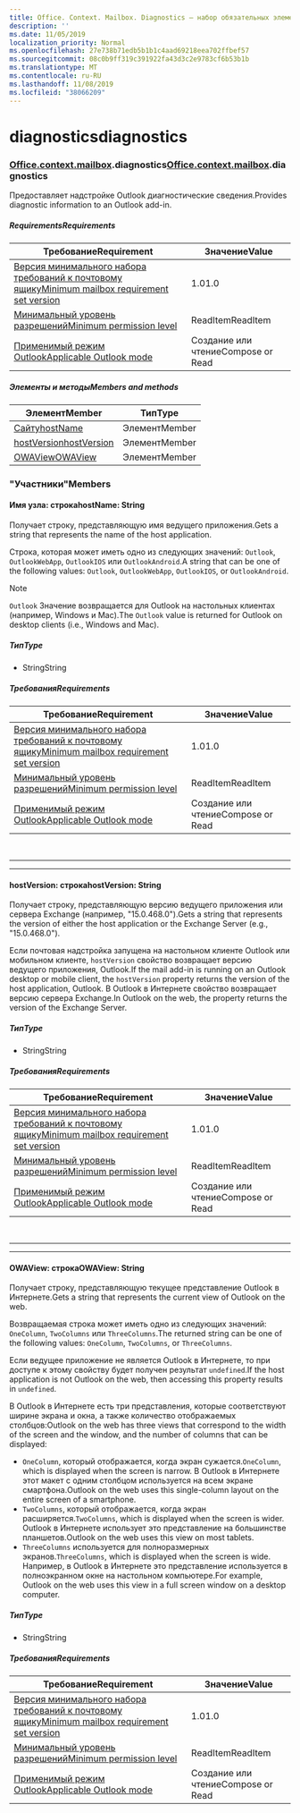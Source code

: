 ```yaml
---
title: Office. Context. Mailbox. Diagnostics — набор обязательных элементов 1,6
description: ''
ms.date: 11/05/2019
localization_priority: Normal
ms.openlocfilehash: 27e738b71edb5b1b1c4aad69218eea702ffbef57
ms.sourcegitcommit: 08c0b9ff319c391922fa43d3c2e9783cf6b53b1b
ms.translationtype: MT
ms.contentlocale: ru-RU
ms.lasthandoff: 11/08/2019
ms.locfileid: "38066209"
---
```

# <a name="diagnostics"></a><span data-ttu-id="75ae9-102">diagnostics</span><span class="sxs-lookup"><span data-stu-id="75ae9-102">diagnostics</span></span>

### <a name="officeofficemdcontextofficecontextmdmailboxofficecontextmailboxmddiagnostics"></a><span data-ttu-id="75ae9-103">[Office](Office.md)[.context](Office.context.md)[.mailbox](Office.context.mailbox.md).diagnostics</span><span class="sxs-lookup"><span data-stu-id="75ae9-103">[Office](Office.md)[.context](Office.context.md)[.mailbox](Office.context.mailbox.md).diagnostics</span></span>

<span data-ttu-id="75ae9-104">Предоставляет надстройке Outlook диагностические сведения.</span><span class="sxs-lookup"><span data-stu-id="75ae9-104">Provides diagnostic information to an Outlook add-in.</span></span>

##### <a name="requirements"></a><span data-ttu-id="75ae9-105">Requirements</span><span class="sxs-lookup"><span data-stu-id="75ae9-105">Requirements</span></span>

|<span data-ttu-id="75ae9-106">Требование</span><span class="sxs-lookup"><span data-stu-id="75ae9-106">Requirement</span></span>| <span data-ttu-id="75ae9-107">Значение</span><span class="sxs-lookup"><span data-stu-id="75ae9-107">Value</span></span>|
|---|---|
|[<span data-ttu-id="75ae9-108">Версия минимального набора требований к почтовому ящику</span><span class="sxs-lookup"><span data-stu-id="75ae9-108">Minimum mailbox requirement set version</span></span>](/office/dev/add-ins/reference/requirement-sets/outlook-api-requirement-sets)| <span data-ttu-id="75ae9-109">1.0</span><span class="sxs-lookup"><span data-stu-id="75ae9-109">1.0</span></span>|
|[<span data-ttu-id="75ae9-110">Минимальный уровень разрешений</span><span class="sxs-lookup"><span data-stu-id="75ae9-110">Minimum permission level</span></span>](/outlook/add-ins/understanding-outlook-add-in-permissions)| <span data-ttu-id="75ae9-111">ReadItem</span><span class="sxs-lookup"><span data-stu-id="75ae9-111">ReadItem</span></span>|
|[<span data-ttu-id="75ae9-112">Применимый режим Outlook</span><span class="sxs-lookup"><span data-stu-id="75ae9-112">Applicable Outlook mode</span></span>](/outlook/add-ins/#extension-points)| <span data-ttu-id="75ae9-113">Создание или чтение</span><span class="sxs-lookup"><span data-stu-id="75ae9-113">Compose or Read</span></span>|

##### <a name="members-and-methods"></a><span data-ttu-id="75ae9-114">Элементы и методы</span><span class="sxs-lookup"><span data-stu-id="75ae9-114">Members and methods</span></span>

| <span data-ttu-id="75ae9-115">Элемент</span><span class="sxs-lookup"><span data-stu-id="75ae9-115">Member</span></span> | <span data-ttu-id="75ae9-116">Тип</span><span class="sxs-lookup"><span data-stu-id="75ae9-116">Type</span></span> |
|--------|------|
| [<span data-ttu-id="75ae9-117">Сайту</span><span class="sxs-lookup"><span data-stu-id="75ae9-117">hostName</span></span>](#hostname-string) | <span data-ttu-id="75ae9-118">Элемент</span><span class="sxs-lookup"><span data-stu-id="75ae9-118">Member</span></span> |
| [<span data-ttu-id="75ae9-119">hostVersion</span><span class="sxs-lookup"><span data-stu-id="75ae9-119">hostVersion</span></span>](#hostversion-string) | <span data-ttu-id="75ae9-120">Элемент</span><span class="sxs-lookup"><span data-stu-id="75ae9-120">Member</span></span> |
| [<span data-ttu-id="75ae9-121">OWAView</span><span class="sxs-lookup"><span data-stu-id="75ae9-121">OWAView</span></span>](#owaview-string) | <span data-ttu-id="75ae9-122">Элемент</span><span class="sxs-lookup"><span data-stu-id="75ae9-122">Member</span></span> |

### <a name="members"></a><span data-ttu-id="75ae9-123">"Участники"</span><span class="sxs-lookup"><span data-stu-id="75ae9-123">Members</span></span>

#### <a name="hostname-string"></a><span data-ttu-id="75ae9-124">Имя узла: строка</span><span class="sxs-lookup"><span data-stu-id="75ae9-124">hostName: String</span></span>

<span data-ttu-id="75ae9-125">Получает строку, представляющую имя ведущего приложения.</span><span class="sxs-lookup"><span data-stu-id="75ae9-125">Gets a string that represents the name of the host application.</span></span>

<span data-ttu-id="75ae9-126">Строка, которая может иметь одно из следующих значений: `Outlook`, `OutlookWebApp`, `OutlookIOS` или `OutlookAndroid`.</span><span class="sxs-lookup"><span data-stu-id="75ae9-126">A string that can be one of the following values: `Outlook`, `OutlookWebApp`, `OutlookIOS`, or `OutlookAndroid`.</span></span>

> [!NOTE]
> <span data-ttu-id="75ae9-127">`Outlook` Значение возвращается для Outlook на настольных клиентах (например, Windows и Mac).</span><span class="sxs-lookup"><span data-stu-id="75ae9-127">The `Outlook` value is returned for Outlook on desktop clients (i.e., Windows and Mac).</span></span>

##### <a name="type"></a><span data-ttu-id="75ae9-128">Тип</span><span class="sxs-lookup"><span data-stu-id="75ae9-128">Type</span></span>

*   <span data-ttu-id="75ae9-129">String</span><span class="sxs-lookup"><span data-stu-id="75ae9-129">String</span></span>

##### <a name="requirements"></a><span data-ttu-id="75ae9-130">Требования</span><span class="sxs-lookup"><span data-stu-id="75ae9-130">Requirements</span></span>

|<span data-ttu-id="75ae9-131">Требование</span><span class="sxs-lookup"><span data-stu-id="75ae9-131">Requirement</span></span>| <span data-ttu-id="75ae9-132">Значение</span><span class="sxs-lookup"><span data-stu-id="75ae9-132">Value</span></span>|
|---|---|
|[<span data-ttu-id="75ae9-133">Версия минимального набора требований к почтовому ящику</span><span class="sxs-lookup"><span data-stu-id="75ae9-133">Minimum mailbox requirement set version</span></span>](/office/dev/add-ins/reference/requirement-sets/outlook-api-requirement-sets)| <span data-ttu-id="75ae9-134">1.0</span><span class="sxs-lookup"><span data-stu-id="75ae9-134">1.0</span></span>|
|[<span data-ttu-id="75ae9-135">Минимальный уровень разрешений</span><span class="sxs-lookup"><span data-stu-id="75ae9-135">Minimum permission level</span></span>](/outlook/add-ins/understanding-outlook-add-in-permissions)| <span data-ttu-id="75ae9-136">ReadItem</span><span class="sxs-lookup"><span data-stu-id="75ae9-136">ReadItem</span></span>|
|[<span data-ttu-id="75ae9-137">Применимый режим Outlook</span><span class="sxs-lookup"><span data-stu-id="75ae9-137">Applicable Outlook mode</span></span>](/outlook/add-ins/#extension-points)| <span data-ttu-id="75ae9-138">Создание или чтение</span><span class="sxs-lookup"><span data-stu-id="75ae9-138">Compose or Read</span></span>|

<br>

---
---

#### <a name="hostversion-string"></a><span data-ttu-id="75ae9-139">hostVersion: строка</span><span class="sxs-lookup"><span data-stu-id="75ae9-139">hostVersion: String</span></span>

<span data-ttu-id="75ae9-140">Получает строку, представляющую версию ведущего приложения или сервера Exchange (например, "15.0.468.0").</span><span class="sxs-lookup"><span data-stu-id="75ae9-140">Gets a string that represents the version of either the host application or the Exchange Server (e.g., "15.0.468.0").</span></span>

<span data-ttu-id="75ae9-141">Если почтовая надстройка запущена на настольном клиенте Outlook или мобильном клиенте, `hostVersion` свойство возвращает версию ведущего приложения, Outlook.</span><span class="sxs-lookup"><span data-stu-id="75ae9-141">If the mail add-in is running on an Outlook desktop or mobile client, the `hostVersion` property returns the version of the host application, Outlook.</span></span> <span data-ttu-id="75ae9-142">В Outlook в Интернете свойство возвращает версию сервера Exchange.</span><span class="sxs-lookup"><span data-stu-id="75ae9-142">In Outlook on the web, the property returns the version of the Exchange Server.</span></span>

##### <a name="type"></a><span data-ttu-id="75ae9-143">Тип</span><span class="sxs-lookup"><span data-stu-id="75ae9-143">Type</span></span>

*   <span data-ttu-id="75ae9-144">String</span><span class="sxs-lookup"><span data-stu-id="75ae9-144">String</span></span>

##### <a name="requirements"></a><span data-ttu-id="75ae9-145">Требования</span><span class="sxs-lookup"><span data-stu-id="75ae9-145">Requirements</span></span>

|<span data-ttu-id="75ae9-146">Требование</span><span class="sxs-lookup"><span data-stu-id="75ae9-146">Requirement</span></span>| <span data-ttu-id="75ae9-147">Значение</span><span class="sxs-lookup"><span data-stu-id="75ae9-147">Value</span></span>|
|---|---|
|[<span data-ttu-id="75ae9-148">Версия минимального набора требований к почтовому ящику</span><span class="sxs-lookup"><span data-stu-id="75ae9-148">Minimum mailbox requirement set version</span></span>](/office/dev/add-ins/reference/requirement-sets/outlook-api-requirement-sets)| <span data-ttu-id="75ae9-149">1.0</span><span class="sxs-lookup"><span data-stu-id="75ae9-149">1.0</span></span>|
|[<span data-ttu-id="75ae9-150">Минимальный уровень разрешений</span><span class="sxs-lookup"><span data-stu-id="75ae9-150">Minimum permission level</span></span>](/outlook/add-ins/understanding-outlook-add-in-permissions)| <span data-ttu-id="75ae9-151">ReadItem</span><span class="sxs-lookup"><span data-stu-id="75ae9-151">ReadItem</span></span>|
|[<span data-ttu-id="75ae9-152">Применимый режим Outlook</span><span class="sxs-lookup"><span data-stu-id="75ae9-152">Applicable Outlook mode</span></span>](/outlook/add-ins/#extension-points)| <span data-ttu-id="75ae9-153">Создание или чтение</span><span class="sxs-lookup"><span data-stu-id="75ae9-153">Compose or Read</span></span>|

<br>

---
---

#### <a name="owaview-string"></a><span data-ttu-id="75ae9-154">OWAView: строка</span><span class="sxs-lookup"><span data-stu-id="75ae9-154">OWAView: String</span></span>

<span data-ttu-id="75ae9-155">Получает строку, представляющую текущее представление Outlook в Интернете.</span><span class="sxs-lookup"><span data-stu-id="75ae9-155">Gets a string that represents the current view of Outlook on the web.</span></span>

<span data-ttu-id="75ae9-156">Возвращаемая строка может иметь одно из следующих значений: `OneColumn`, `TwoColumns` или `ThreeColumns`.</span><span class="sxs-lookup"><span data-stu-id="75ae9-156">The returned string can be one of the following values: `OneColumn`, `TwoColumns`, or `ThreeColumns`.</span></span>

<span data-ttu-id="75ae9-157">Если ведущее приложение не является Outlook в Интернете, то при доступе к этому свойству будет получен результат `undefined`.</span><span class="sxs-lookup"><span data-stu-id="75ae9-157">If the host application is not Outlook on the web, then accessing this property results in `undefined`.</span></span>

<span data-ttu-id="75ae9-158">В Outlook в Интернете есть три представления, которые соответствуют ширине экрана и окна, а также количество отображаемых столбцов:</span><span class="sxs-lookup"><span data-stu-id="75ae9-158">Outlook on the web has three views that correspond to the width of the screen and the window, and the number of columns that can be displayed:</span></span>

*   <span data-ttu-id="75ae9-159">`OneColumn`, который отображается, когда экран сужается.</span><span class="sxs-lookup"><span data-stu-id="75ae9-159">`OneColumn`, which is displayed when the screen is narrow.</span></span> <span data-ttu-id="75ae9-160">В Outlook в Интернете этот макет с одним столбцом используется на всем экране смартфона.</span><span class="sxs-lookup"><span data-stu-id="75ae9-160">Outlook on the web uses this single-column layout on the entire screen of a smartphone.</span></span>
*   <span data-ttu-id="75ae9-161">`TwoColumns`, который отображается, когда экран расширяется.</span><span class="sxs-lookup"><span data-stu-id="75ae9-161">`TwoColumns`, which is displayed when the screen is wider.</span></span> <span data-ttu-id="75ae9-162">Outlook в Интернете использует это представление на большинстве планшетов.</span><span class="sxs-lookup"><span data-stu-id="75ae9-162">Outlook on the web uses this view on most tablets.</span></span>
*   <span data-ttu-id="75ae9-163">`ThreeColumns` используется для полноразмерных экранов.</span><span class="sxs-lookup"><span data-stu-id="75ae9-163">`ThreeColumns`, which is displayed when the screen is wide.</span></span> <span data-ttu-id="75ae9-164">Например, в Outlook в Интернете это представление используется в полноэкранном окне на настольном компьютере.</span><span class="sxs-lookup"><span data-stu-id="75ae9-164">For example, Outlook on the web uses this view in a full screen window on a desktop computer.</span></span>

##### <a name="type"></a><span data-ttu-id="75ae9-165">Тип</span><span class="sxs-lookup"><span data-stu-id="75ae9-165">Type</span></span>

*   <span data-ttu-id="75ae9-166">String</span><span class="sxs-lookup"><span data-stu-id="75ae9-166">String</span></span>

##### <a name="requirements"></a><span data-ttu-id="75ae9-167">Требования</span><span class="sxs-lookup"><span data-stu-id="75ae9-167">Requirements</span></span>

|<span data-ttu-id="75ae9-168">Требование</span><span class="sxs-lookup"><span data-stu-id="75ae9-168">Requirement</span></span>| <span data-ttu-id="75ae9-169">Значение</span><span class="sxs-lookup"><span data-stu-id="75ae9-169">Value</span></span>|
|---|---|
|[<span data-ttu-id="75ae9-170">Версия минимального набора требований к почтовому ящику</span><span class="sxs-lookup"><span data-stu-id="75ae9-170">Minimum mailbox requirement set version</span></span>](/office/dev/add-ins/reference/requirement-sets/outlook-api-requirement-sets)| <span data-ttu-id="75ae9-171">1.0</span><span class="sxs-lookup"><span data-stu-id="75ae9-171">1.0</span></span>|
|[<span data-ttu-id="75ae9-172">Минимальный уровень разрешений</span><span class="sxs-lookup"><span data-stu-id="75ae9-172">Minimum permission level</span></span>](/outlook/add-ins/understanding-outlook-add-in-permissions)| <span data-ttu-id="75ae9-173">ReadItem</span><span class="sxs-lookup"><span data-stu-id="75ae9-173">ReadItem</span></span>|
|[<span data-ttu-id="75ae9-174">Применимый режим Outlook</span><span class="sxs-lookup"><span data-stu-id="75ae9-174">Applicable Outlook mode</span></span>](/outlook/add-ins/#extension-points)| <span data-ttu-id="75ae9-175">Создание или чтение</span><span class="sxs-lookup"><span data-stu-id="75ae9-175">Compose or Read</span></span>|

